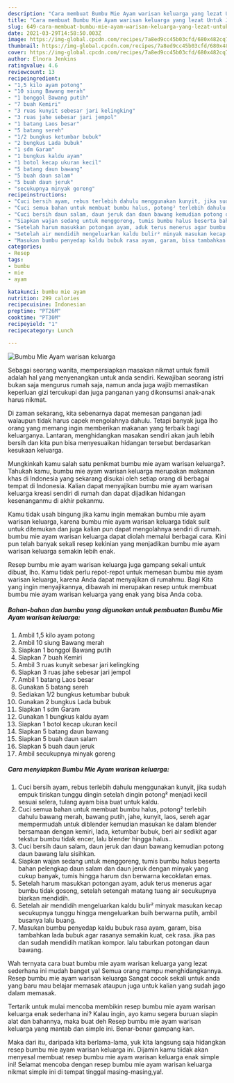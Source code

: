 ```yaml
---
description: "Cara membuat Bumbu Mie Ayam warisan keluarga yang lezat Untuk Jualan"
title: "Cara membuat Bumbu Mie Ayam warisan keluarga yang lezat Untuk Jualan"
slug: 649-cara-membuat-bumbu-mie-ayam-warisan-keluarga-yang-lezat-untuk-jualan
date: 2021-03-29T14:58:50.003Z
image: https://img-global.cpcdn.com/recipes/7a8ed9cc45b03cfd/680x482cq70/bumbu-mie-ayam-warisan-keluarga-foto-resep-utama.jpg
thumbnail: https://img-global.cpcdn.com/recipes/7a8ed9cc45b03cfd/680x482cq70/bumbu-mie-ayam-warisan-keluarga-foto-resep-utama.jpg
cover: https://img-global.cpcdn.com/recipes/7a8ed9cc45b03cfd/680x482cq70/bumbu-mie-ayam-warisan-keluarga-foto-resep-utama.jpg
author: Elnora Jenkins
ratingvalue: 4.6
reviewcount: 13
recipeingredient:
- "1,5 kilo ayam potong"
- "10 siung Bawang merah"
- "1 bonggol Bawang putih"
- "7 buah Kemiri"
- "3 ruas kunyit sebesar jari kelingking"
- "3 ruas jahe sebesar jari jempol"
- "1 batang Laos besar"
- "5 batang sereh"
- "1/2 bungkus ketumbar bubuk"
- "2 bungkus Lada bubuk"
- "1 sdm Garam"
- "1 bungkus kaldu ayam"
- "1 botol kecap ukuran kecil"
- "5 batang daun bawang"
- "5 buah daun salam"
- "5 buah daun jeruk"
- "secukupnya minyak goreng"
recipeinstructions:
- "Cuci bersih ayam, rebus terlebih dahulu menggunakan kunyit, jika sudah empuk tiriskan tunggu dingin setelah dingin potong² menjadi kecil sesuai selera, tulang ayam bisa buat untuk kaldu."
- "Cuci semua bahan untuk membuat bumbu halus, potong² terlebih dahulu bawang merah, bawang putih, jahe, kunyit, laos, sereh agar mempermudah untuk diblender kemudian masukan ke dalam blender bersamaan dengan kemiri, lada, ketumbar bubuk, beri air sedikit agar tekstur bumbu tidak encer, lalu blender hingga halus.."
- "Cuci bersih daun salam, daun jeruk dan daun bawang kemudian potong daun bawang lalu sisihkan."
- "Siapkan wajan sedang untuk menggoreng, tumis bumbu halus beserta bahan pelengkap daun salam dan daun jeruk dengan minyak yang cukup banyak, tumis hingga harum dsn berwarna kecoklatan emas."
- "Setelah harum masukkan potongan ayam, aduk terus menerus agar bumbu tidak gosong, setelah setengah matang tuang air secukupnya biarkan mendidih."
- "Setelah air mendidih mengeluarkan kaldu bulir² minyak masukan kecap secukupnya tunggu hingga mengeluarkan buih berwarna putih, ambil busanya lalu buang."
- "Masukan bumbu penyedap kaldu bubuk rasa ayam, garam, bisa tambahkan lada bubuk agar rasanya semakin kuat, cek rasa. jika pas dan sudah mendidih matikan kompor. lalu taburkan potongan daun bawang."
categories:
- Resep
tags:
- bumbu
- mie
- ayam

katakunci: bumbu mie ayam 
nutrition: 299 calories
recipecuisine: Indonesian
preptime: "PT26M"
cooktime: "PT30M"
recipeyield: "1"
recipecategory: Lunch

---
```



![Bumbu Mie Ayam warisan keluarga](https://img-global.cpcdn.com/recipes/7a8ed9cc45b03cfd/680x482cq70/bumbu-mie-ayam-warisan-keluarga-foto-resep-utama.jpg)

Sebagai seorang wanita, mempersiapkan masakan nikmat untuk famili adalah hal yang menyenangkan untuk anda sendiri. Kewajiban seorang istri bukan saja mengurus rumah saja, namun anda juga wajib memastikan keperluan gizi tercukupi dan juga panganan yang dikonsumsi anak-anak harus nikmat.

Di zaman  sekarang, kita sebenarnya dapat memesan panganan jadi walaupun tidak harus capek mengolahnya dahulu. Tetapi banyak juga lho orang yang memang ingin memberikan makanan yang terbaik bagi keluarganya. Lantaran, menghidangkan masakan sendiri akan jauh lebih bersih dan kita pun bisa menyesuaikan hidangan tersebut berdasarkan kesukaan keluarga. 



Mungkinkah kamu salah satu penikmat bumbu mie ayam warisan keluarga?. Tahukah kamu, bumbu mie ayam warisan keluarga merupakan makanan khas di Indonesia yang sekarang disukai oleh setiap orang di berbagai tempat di Indonesia. Kalian dapat menyajikan bumbu mie ayam warisan keluarga kreasi sendiri di rumah dan dapat dijadikan hidangan kesenanganmu di akhir pekanmu.

Kamu tidak usah bingung jika kamu ingin memakan bumbu mie ayam warisan keluarga, karena bumbu mie ayam warisan keluarga tidak sulit untuk ditemukan dan juga kalian pun dapat mengolahnya sendiri di rumah. bumbu mie ayam warisan keluarga dapat diolah memalui berbagai cara. Kini pun telah banyak sekali resep kekinian yang menjadikan bumbu mie ayam warisan keluarga semakin lebih enak.

Resep bumbu mie ayam warisan keluarga juga gampang sekali untuk dibuat, lho. Kamu tidak perlu repot-repot untuk memesan bumbu mie ayam warisan keluarga, karena Anda dapat menyajikan di rumahmu. Bagi Kita yang ingin menyajikannya, dibawah ini merupakan resep untuk membuat bumbu mie ayam warisan keluarga yang enak yang bisa Anda coba.

<!--inarticleads1-->

##### Bahan-bahan dan bumbu yang digunakan untuk pembuatan Bumbu Mie Ayam warisan keluarga:

1. Ambil 1,5 kilo ayam potong
1. Ambil 10 siung Bawang merah
1. Siapkan 1 bonggol Bawang putih
1. Siapkan 7 buah Kemiri
1. Ambil 3 ruas kunyit sebesar jari kelingking
1. Siapkan 3 ruas jahe sebesar jari jempol
1. Ambil 1 batang Laos besar
1. Gunakan 5 batang sereh
1. Sediakan 1/2 bungkus ketumbar bubuk
1. Gunakan 2 bungkus Lada bubuk
1. Siapkan 1 sdm Garam
1. Gunakan 1 bungkus kaldu ayam
1. Siapkan 1 botol kecap ukuran kecil
1. Siapkan 5 batang daun bawang
1. Siapkan 5 buah daun salam
1. Siapkan 5 buah daun jeruk
1. Ambil secukupnya minyak goreng




<!--inarticleads2-->

##### Cara menyiapkan Bumbu Mie Ayam warisan keluarga:

1. Cuci bersih ayam, rebus terlebih dahulu menggunakan kunyit, jika sudah empuk tiriskan tunggu dingin setelah dingin potong² menjadi kecil sesuai selera, tulang ayam bisa buat untuk kaldu.
1. Cuci semua bahan untuk membuat bumbu halus, potong² terlebih dahulu bawang merah, bawang putih, jahe, kunyit, laos, sereh agar mempermudah untuk diblender kemudian masukan ke dalam blender bersamaan dengan kemiri, lada, ketumbar bubuk, beri air sedikit agar tekstur bumbu tidak encer, lalu blender hingga halus..
1. Cuci bersih daun salam, daun jeruk dan daun bawang kemudian potong daun bawang lalu sisihkan.
1. Siapkan wajan sedang untuk menggoreng, tumis bumbu halus beserta bahan pelengkap daun salam dan daun jeruk dengan minyak yang cukup banyak, tumis hingga harum dsn berwarna kecoklatan emas.
1. Setelah harum masukkan potongan ayam, aduk terus menerus agar bumbu tidak gosong, setelah setengah matang tuang air secukupnya biarkan mendidih.
1. Setelah air mendidih mengeluarkan kaldu bulir² minyak masukan kecap secukupnya tunggu hingga mengeluarkan buih berwarna putih, ambil busanya lalu buang.
1. Masukan bumbu penyedap kaldu bubuk rasa ayam, garam, bisa tambahkan lada bubuk agar rasanya semakin kuat, cek rasa. jika pas dan sudah mendidih matikan kompor. lalu taburkan potongan daun bawang.




Wah ternyata cara buat bumbu mie ayam warisan keluarga yang lezat sederhana ini mudah banget ya! Semua orang mampu menghidangkannya. Resep bumbu mie ayam warisan keluarga Sangat cocok sekali untuk anda yang baru mau belajar memasak ataupun juga untuk kalian yang sudah jago dalam memasak.

Tertarik untuk mulai mencoba membikin resep bumbu mie ayam warisan keluarga enak sederhana ini? Kalau ingin, ayo kamu segera buruan siapin alat dan bahannya, maka buat deh Resep bumbu mie ayam warisan keluarga yang mantab dan simple ini. Benar-benar gampang kan. 

Maka dari itu, daripada kita berlama-lama, yuk kita langsung saja hidangkan resep bumbu mie ayam warisan keluarga ini. Dijamin kamu tiidak akan menyesal membuat resep bumbu mie ayam warisan keluarga enak simple ini! Selamat mencoba dengan resep bumbu mie ayam warisan keluarga nikmat simple ini di tempat tinggal masing-masing,ya!.


